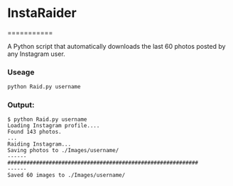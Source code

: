 # InstaRaider
===========

A Python script that automatically downloads the last 60 photos posted by any Instagram user.

### Useage
```python
python Raid.py username
```

### Output:
```
$ python Raid.py username
Loading Instagram profile....
Found 143 photos.
...
Raiding Instagram...
Saving photos to ./Images/username/
------
############################################################
------
Saved 60 images to ./Images/username/
```
